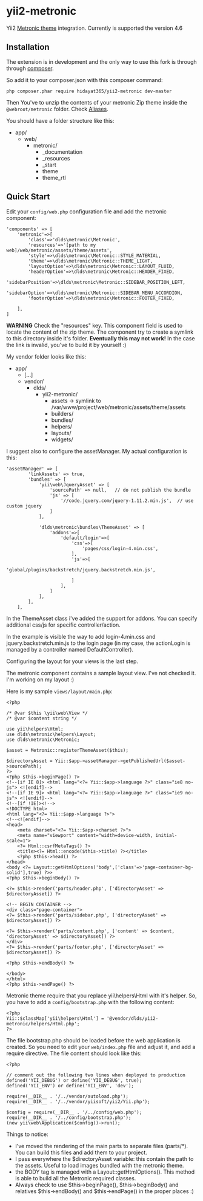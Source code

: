 # yii2-metronic
Yii2 [Metronic theme](http://www.keenthemes.com/) integration. Currently is supported the version 4.6


Installation
------------

The extension is in development and the only way to use this fork is through through [composer](http://getcomposer.org/download/).


So add it to your composer.json with this composer command:
```
php composer.phar require hidayat365/yii2-metronic dev-master
```

 
Then You've to unzip the contents of your metronic Zip theme inside the ```@webroot/metronic``` folder. Check [Aliases](http://www.yiiframework.com/doc-2.0/guide-concept-aliases.html).

You should have a folder structure like this:

* app/
    * web/
        * metronic/
            * _documentation
            * _resources
            * _start
            * theme
            * theme_rtl
      


Quick Start
-----------
Edit your ```config/web.php``` configuration file and add the metronic component:

```
'components' => [
    'metronic'=>[
        'class'=>'dlds\metronic\Metronic',
        'resources'=>'[path to my web]/web/metronic/assets/theme/assets',
        'style'=>\dlds\metronic\Metronic::STYLE_MATERIAL,
        'theme'=>\dlds\metronic\Metronic::THEME_LIGHT,
        'layoutOption'=>\dlds\metronic\Metronic::LAYOUT_FLUID,
        'headerOption'=>\dlds\metronic\Metronic::HEADER_FIXED,
        'sidebarPosition'=>\dlds\metronic\Metronic::SIDEBAR_POSITION_LEFT,
        'sidebarOption'=>\dlds\metronic\Metronic::SIDEBAR_MENU_ACCORDION,
        'footerOption'=>\dlds\metronic\Metronic::FOOTER_FIXED,

    ],
]
```

**WARNING**
Check the "resources" key. This component field is used to locate the content of the zip theme.
The component try to create a symlink to this directory inside it's folder. **Eventually this may not work!**
In the case the link is invalid, you've to build it by yourself :)

My vendor folder looks like this:

* app/
    * [...]
    * vendor/
        * dlds/
            * yii2-metronic/
                * assets -> symlink to /var/www/project/web/metronic/assets/theme/assets
                * builders/
                * bundles/
                * helpers/
                * layouts/
                * widgets/


I suggest also to configure the assetManager. My actual configuration is this:
```
'assetManager' => [
        'linkAssets' => true,
        'bundles' => [
            'yii\web\JqueryAsset' => [
                'sourcePath' => null,   // do not publish the bundle
                'js' => [
                    '//code.jquery.com/jquery-1.11.2.min.js',  // use custom jquery
                ]
            ],
            
            'dlds\metronic\bundles\ThemeAsset' => [
                'addons'=>[
                    'default/login'=>[
                        'css'=>[
                            'pages/css/login-4.min.css',
                        ],
                        'js'=>[
                            'global/plugins/backstretch/jquery.backstretch.min.js',

                        ]
                    ],
                ]
            ],
        ],
    ],
```

In the ThemeAsset class i've added the support for addons. You can specify additional css/js for specific controller/action.

In the example is visible the way to add login-4.min.css and jquery.backstretch.min.js to the login page (in my case, the actionLogin is managed by a controller named DefaultController).

Configuring the layout for your views is the last step. 

The metronic component contains a sample layout view. I've not checked it. I'm working on my layout :)

Here is my sample ```views/layout/main.php```:

```
<?php

/* @var $this \yii\web\View */
/* @var $content string */

use yii\helpers\Html;
use dlds\metronic\helpers\Layout;
use dlds\metronic\Metronic;

$asset = Metronic::registerThemeAsset($this);

$directoryAsset = Yii::$app->assetManager->getPublishedUrl($asset->sourcePath);
?>
<?php $this->beginPage() ?>
<!--[if IE 8]> <html lang="<?= Yii::$app->language ?>" class="ie8 no-js"> <![endif]-->
<!--[if IE 9]> <html lang="<?= Yii::$app->language ?>" class="ie9 no-js"> <![endif]-->
<!--[if !IE]><!-->
<!DOCTYPE html>
<html lang="<?= Yii::$app->language ?>">
<!--<![endif]-->
<head>
    <meta charset="<?= Yii::$app->charset ?>">
    <meta name="viewport" content="width=device-width, initial-scale=1">
    <?= Html::csrfMetaTags() ?>
    <title><?= Html::encode($this->title) ?></title>
    <?php $this->head() ?>
</head>
<body <?= Layout::getHtmlOptions('body',['class'=>'page-container-bg-solid'],true) ?>>
<?php $this->beginBody() ?>

<?= $this->render('parts/header.php', ['directoryAsset' => $directoryAsset]) ?>

<!-- BEGIN CONTAINER -->
<div class="page-container">
<?= $this->render('parts/sidebar.php', ['directoryAsset' => $directoryAsset]) ?>

<?= $this->render('parts/content.php', ['content' => $content, 'directoryAsset' => $directoryAsset]) ?>
</div>
<?= $this->render('parts/footer.php', ['directoryAsset' => $directoryAsset]) ?>

<?php $this->endBody() ?>

</body>
</html>
<?php $this->endPage() ?>
```

Metronic theme require that you replace yii\helpers\Html with it's helper. So, you have to add a ```config/bootstrap.php``` with the following content:

```
<?php
Yii::$classMap['yii\helpers\Html'] = '@vendor/dlds/yii2-metronic/helpers/Html.php';
?>
```

The file bootstrap.php should be loaded before the web application is created. So you need to edit your ```web/index.php``` file 
and adjust it, and add a require directive. The file content should look like this:

```
<?php

// comment out the following two lines when deployed to production
defined('YII_DEBUG') or define('YII_DEBUG', true);
defined('YII_ENV') or define('YII_ENV', 'dev');

require(__DIR__ . '/../vendor/autoload.php');
require(__DIR__ . '/../vendor/yiisoft/yii2/Yii.php');

$config = require(__DIR__ . '/../config/web.php');
require(__DIR__ . '/../config/bootstrap.php');
(new yii\web\Application($config))->run();
```

Things to notice:

* I've moved the rendering of the main parts to separate files (parts/*). You can build this files and add them to your project.
* I pass everywhere the $directoryAsset variable: this contain the path to the assets. Useful to load images bundled with the metronic theme.
* the BODY tag is managed with a Layout::getHtmlOptions(). This method is able to build all the Metronic required classes.
* Always check to use $this->beginPage(), $this->beginBody() and relatives $this->endBody() and $this->endPage() in the proper places :)

